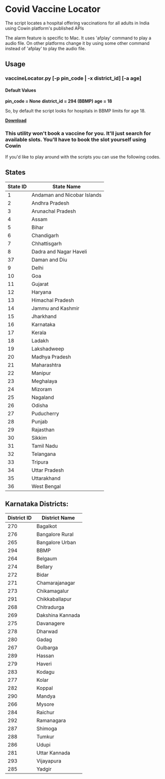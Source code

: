 # Covid Vaccine Locator 

The script locates a hospital offering vaccinations for all adults in India using Cowin platform's published APIs

The alarm feature is specific to Mac. It uses 'afplay' command to play a audio file. On other platforms change it by using some other command instead of 'afplay' to play the audio file.

## Usage
### vaccineLocator.py [-p pin_code | -x district_id] [-a age]

#### Default Values

**pin_code = None**
**district_id = 294 (BBMP)**
**age = 18**

So, by default the script looks for hospitals in BBMP limits for age 18.

[**Download**](https://github.com/geekay5/VaccineLocator/archive/refs/heads/main.zip "Download VaccineLocator")

### This utility won't book a vaccine for you. It'll just search for available slots. You'll have to book the slot yourself using Cowin

If you'd like to play around with the scripts you can use the following codes.

## States
| State ID | State Name |
| -------- | ---------- |
| 1 | Andaman and Nicobar Islands |
| 2 | Andhra Pradesh |
| 3 | Arunachal Pradesh |
| 4 | Assam |
| 5 | Bihar |
| 6 | Chandigarh |
| 7 | Chhattisgarh |
| 8 | Dadra and Nagar Haveli |
| 37 | Daman and Diu |
| 9 | Delhi |
| 10 | Goa |
| 11 | Gujarat |
| 12 | Haryana |
| 13 | Himachal Pradesh |
| 14 | Jammu and Kashmir |
| 15 | Jharkhand |
| 16 | Karnataka |
| 17 | Kerala |
| 18 | Ladakh |
| 19 | Lakshadweep |
| 20 | Madhya Pradesh |
| 21 | Maharashtra |
| 22 | Manipur |
| 23 | Meghalaya |
| 24 | Mizoram |
| 25 | Nagaland |
| 26 | Odisha |
| 27 | Puducherry |
| 28 | Punjab |
| 29 | Rajasthan |
| 30 | Sikkim |
| 31 | Tamil Nadu |
| 32 | Telangana |
| 33 | Tripura |
| 34 | Uttar Pradesh |
| 35 | Uttarakhand |
| 36 | West Bengal |

## Karnataka Districts:
|  District ID |  District Name | 
| ------------ | -------------- |
| 270 | Bagalkot |
| 276 | Bangalore Rural|
| 265 | Bangalore Urban|
| 294 | BBMP |
| 264 | Belgaum | 
| 274 | Bellary |
| 272 | Bidar |
| 271 | Chamarajanagar |
| 273 | Chikamagalur |
| 291 | Chikkaballapur |
| 268 | Chitradurga |
| 269 | Dakshina Kannada |
| 275 | Davanagere |
| 278 | Dharwad |
| 280 | Gadag |
| 267 | Gulbarga |
| 289 | Hassan |
| 279 | Haveri |
| 283 | Kodagu |
| 277 | Kolar |
| 282 | Koppal | 
| 290 | Mandya | 
| 266 | Mysore | 
| 284 | Raichur | 
| 292 | Ramanagara | 
| 287 | Shimoga | 
| 288 | Tumkur | 
| 286 | Udupi | 
| 281 | Uttar Kannada | 
| 293 | Vijayapura | 
| 285 | Yadgir |
